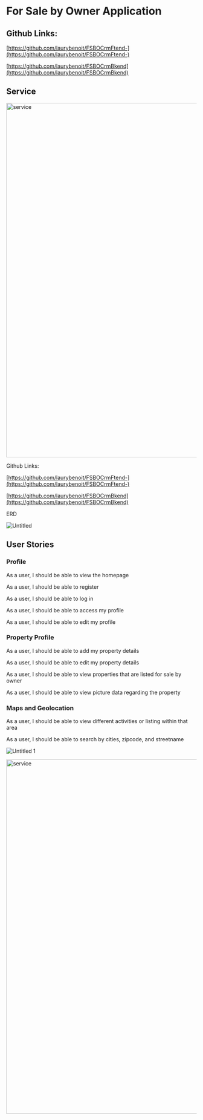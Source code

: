 # For Sale by Owner Application

## Github Links:

[https://github.com/laurybenoit/FSBOCrmFtend-](https://github.com/laurybenoit/FSBOCrmFtend-)

[https://github.com/laurybenoit/FSBOCrmBkend](https://github.com/laurybenoit/FSBOCrmBkend)

## Service 
<img width="937" alt="service" src="https://user-images.githubusercontent.com/44215076/151294391-8698e6bc-6df3-4091-8015-056f7ef55bac.png">

Github Links:

[https://github.com/laurybenoit/FSBOCrmFtend-](https://github.com/laurybenoit/FSBOCrmFtend-)

[https://github.com/laurybenoit/FSBOCrmBkend](https://github.com/laurybenoit/FSBOCrmBkend)

ERD 

![Untitled](https://user-images.githubusercontent.com/44215076/151292511-bc4e9b65-edc3-4a5e-abf2-bf7ff1ab4922.png)

## User Stories

### **Profile**

As a user, I should be able to view the homepage

As a user, I should be able to register

As a user, I should be able to log in

As a user, I should be able to access my profile

As a user, I should be able to edit my profile

### Property Profile

As a user, I should be able to add my property details

As a user, I should be able to edit my property details

As a user, I should be able to view properties that are listed for sale by owner

As a user, I should be able to  view picture data regarding the property

### Maps and Geolocation

As a user, I should be able to view different activities or listing within that area

As a user, I should be able to search by cities, zipcode, and streetname


![Untitled 1](https://user-images.githubusercontent.com/44215076/151292556-8de4ef86-cdf4-476f-8b17-06944c1424b2.png)



<img width="937" alt="service" src="https://user-images.githubusercontent.com/44215076/151294391-8698e6bc-6df3-4091-8015-056f7ef55bac.png">

